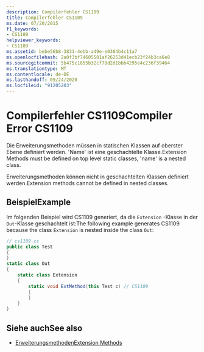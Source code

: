 ```yaml
---
description: Compilerfehler CS1109
title: Compilerfehler CS1109
ms.date: 07/20/2015
f1_keywords:
- CS1109
helpviewer_keywords:
- CS1109
ms.assetid: bebe56b8-3831-4ebb-a49e-e0364b4c11a7
ms.openlocfilehash: 2a0f3bf74605501af26253d41ecb23f24b3ca6e8
ms.sourcegitcommit: 5b475c1855b32cf78d2d1bbb4295e4c236f39464
ms.translationtype: MT
ms.contentlocale: de-DE
ms.lasthandoff: 09/24/2020
ms.locfileid: "91205203"
---
```

# <a name="compiler-error-cs1109"></a><span data-ttu-id="f92a4-103">Compilerfehler CS1109</span><span class="sxs-lookup"><span data-stu-id="f92a4-103">Compiler Error CS1109</span></span>

<span data-ttu-id="f92a4-104">Die Erweiterungsmethoden müssen in statischen Klassen auf oberster Ebene definiert werden. 'Name' ist eine geschachtelte Klasse.</span><span class="sxs-lookup"><span data-stu-id="f92a4-104">Extension Methods must be defined on top level static classes, 'name' is a nested class.</span></span>  
  
 <span data-ttu-id="f92a4-105">Erweiterungsmethoden können nicht in geschachtelten Klassen definiert werden.</span><span class="sxs-lookup"><span data-stu-id="f92a4-105">Extension methods cannot be defined in nested classes.</span></span>  
  
## <a name="example"></a><span data-ttu-id="f92a4-106">Beispiel</span><span class="sxs-lookup"><span data-stu-id="f92a4-106">Example</span></span>  

 <span data-ttu-id="f92a4-107">Im folgenden Beispiel wird CS1109 generiert, da die `Extension` -Klasse in der `Out`-Klasse geschachtelt ist:</span><span class="sxs-lookup"><span data-stu-id="f92a4-107">The following example generates CS1109 because the class `Extension` is nested inside the class `Out`:</span></span>  
  
```csharp  
// cs1109.cs  
public class Test  
{  
}  
static class Out  
{  
    static class Extension  
    {  
        static void ExtMethod(this Test c) // CS1109  
        {  
        }  
    }  
}  
```  
  
## <a name="see-also"></a><span data-ttu-id="f92a4-108">Siehe auch</span><span class="sxs-lookup"><span data-stu-id="f92a4-108">See also</span></span>

- [<span data-ttu-id="f92a4-109">Erweiterungsmethoden</span><span class="sxs-lookup"><span data-stu-id="f92a4-109">Extension Methods</span></span>](../programming-guide/classes-and-structs/extension-methods.md)
